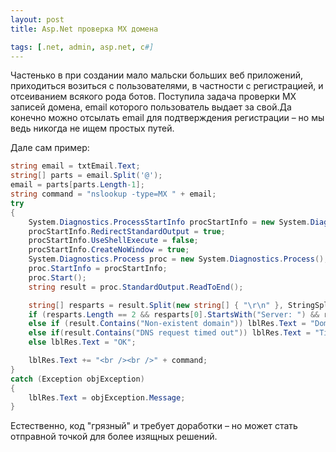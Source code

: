 ```yaml
---
layout: post
title: Asp.Net проверка MX домена

tags: [.net, admin, asp.net, c#]
---
```


Частенько в при создании мало мальски больших веб приложений, приходиться возиться с пользователями, в частности с регистрацией, и отсеиванием всякого рода ботов. Поступила задача проверки MX записей домена, email которого пользователь выдает за свой.Да конечно можно отсылать email для подтверждения регистрации – но мы ведь никогда не ищем простых путей.

Дале сам пример:

```csharp
string email = txtEmail.Text;
string[] parts = email.Split('@');
email = parts[parts.Length-1];
string command = "nslookup -type=MX " + email;
try
{
    System.Diagnostics.ProcessStartInfo procStartInfo = new System.Diagnostics.ProcessStartInfo("cmd", "/c " + command);
    procStartInfo.RedirectStandardOutput = true;
    procStartInfo.UseShellExecute = false;
    procStartInfo.CreateNoWindow = true;
    System.Diagnostics.Process proc = new System.Diagnostics.Process();
    proc.StartInfo = procStartInfo;
    proc.Start();
    string result = proc.StandardOutput.ReadToEnd();

    string[] resparts = result.Split(new string[] { "\r\n" }, StringSplitOptions.RemoveEmptyEntries);
    if (resparts.Length == 2 && resparts[0].StartsWith("Server: ") && resparts[1].StartsWith("Address: ")) lblRes.Text = "Domain not exists";
    else if (result.Contains("Non-existent domain")) lblRes.Text = "Domain not exists";
    else if(result.Contains("DNS request timed out")) lblRes.Text = "Timeout";
    else lblRes.Text = "OK";

    lblRes.Text += "<br /><br />" + command;
}
catch (Exception objException)
{
    lblRes.Text = objException.Message;
}
```

Естественно, код "грязный" и требует доработки – но может стать отправной точкой для более изящных решений.
